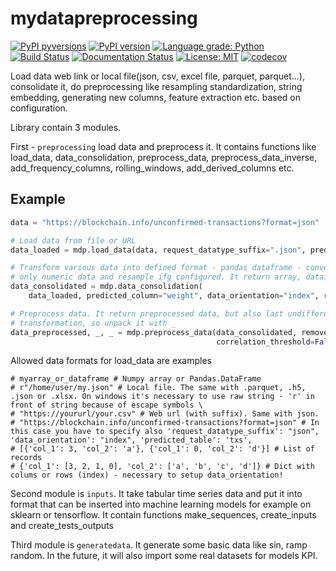 # mydatapreprocessing

[![PyPI pyversions](https://img.shields.io/pypi/pyversions/mydatapreprocessing.svg)](https://pypi.python.org/pypi/mydatapreprocessing/) [![PyPI version](https://badge.fury.io/py/mydatapreprocessing.svg)](https://badge.fury.io/py/mydatapreprocessing) [![Language grade: Python](https://img.shields.io/lgtm/grade/python/g/Malachov/mydatapreprocessing.svg?logo=lgtm&logoWidth=18)](https://lgtm.com/projects/g/Malachov/mydatapreprocessing/context:python) [![Build Status](https://travis-ci.com/Malachov/mydatapreprocessing.svg?branch=master)](https://travis-ci.com/Malachov/mydatapreprocessing) [![Documentation Status](https://readthedocs.org/projects/mydatapreprocessing/badge/?version=master)](https://mydatapreprocessing.readthedocs.io/en/master/?badge=master) [![License: MIT](https://img.shields.io/badge/License-MIT-yellow.svg)](https://opensource.org/licenses/MIT) [![codecov](https://codecov.io/gh/Malachov/mydatapreprocessing/branch/master/graph/badge.svg)](https://codecov.io/gh/Malachov/mydatapreprocessing)

Load data web link or local file(json, csv, excel file, parquet, parquet...), consolidate it, do preprocessing like resampling standardization, string embedding, generating new columns, feature extraction etc. based on configuration.

Library contain 3 modules.

First - `preprocessing` load data and preprocess it. It contains functions like load_data, data_consolidation, preprocess_data, preprocess_data_inverse, add_frequency_columns, rolling_windows, add_derived_columns etc.

## Example

```python
data = "https://blockchain.info/unconfirmed-transactions?format=json"

# Load data from file or URL
data_loaded = mdp.load_data(data, request_datatype_suffix=".json", predicted_table='txs')

# Transform various data into defined format - pandas dataframe - convert to numeric if possible, keep
# only numeric data and resample ifg configured. It return array, dataframe
data_consolidated = mdp.data_consolidation(
    data_loaded, predicted_column="weight", data_orientation="index", remove_nans_threshold=0.9, remove_nans_or_replace='interpolate')

# Preprocess data. It return preprocessed data, but also last undifferenced value and scaler for inverse
# transformation, so unpack it with _
data_preprocessed, _, _ = mdp.preprocess_data(data_consolidated, remove_outliers=True, smoothit=False,
                                              correlation_threshold=False, data_transform=False, standardizeit='standardize')

```

Allowed data formats for load_data are examples

    # myarray_or_dataframe # Numpy array or Pandas.DataFrame
    # r"/home/user/my.json" # Local file. The same with .parquet, .h5, .json or .xlsx. On windows it's necessary to use raw string - 'r' in front of string because of escape symbols \
    # "https://yoururl/your.csv" # Web url (with suffix). Same with json.
    # "https://blockchain.info/unconfirmed-transactions?format=json" # In this case you have to specify also 'request_datatype_suffix': "json", 'data_orientation': "index", 'predicted_table': 'txs',
    # [{'col_1': 3, 'col_2': 'a'}, {'col_1': 0, 'col_2': 'd'}] # List of records
    # {'col_1': [3, 2, 1, 0], 'col_2': ['a', 'b', 'c', 'd']} # Dict with colums or rows (index) - necessary to setup data_orientation!

Second module is `inputs`. It take tabular time series data and put it into format that can be inserted into machine learning models for example on sklearn or tensorflow. It contain functions make_sequences, create_inputs and create_tests_outputs

Third module is `generatedata`. It generate some basic data like sin, ramp random. In the future, it will also import some real datasets for models KPI.
